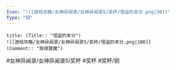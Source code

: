 ```yaml
---
Icon: "![[游戏攻略/女神异闻录/女神异闻录5/奖杯/怪盜的本分.png|30]]"
Type: "铜"
---
```

```ad-common-bronze-trophy
title: (Title:: "怪盜的本分")
![[游戏攻略/女神异闻录/女神异闻录5/奖杯/怪盜的本分.png|100]]
(Comment:: "取得寶魔")
```

#女神异闻录/女神异闻录5/奖杯 #奖杯 #奖杯/铜
